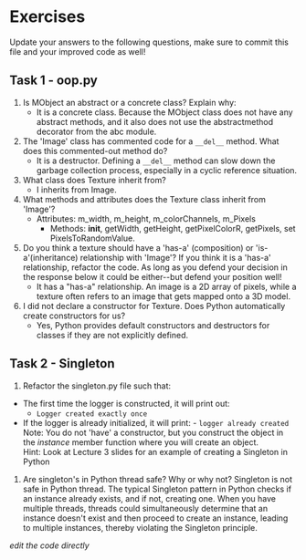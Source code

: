 # Exercises

Update your answers to the following questions, make sure to commit this file and your improved code as well!

## Task 1 - oop.py

1. Is MObject an abstract or a concrete class? Explain why:
   - It is a concrete class. Because the MObject class does not have any abstract methods, and it also does not use the abstractmethod decorator from the abc module.
2. The 'Image' class has commented code for a `__del__` method. What does this commented-out method do?
   - It is a destructor. Defining a `__del__` method can slow down the garbage collection process, especially in a cyclic reference situation.
3. What class does Texture inherit from?
   - I inherits from Image.
4. What methods and attributes does the Texture class inherit from 'Image'?
   - Attributes: m_width, m_height, m_colorChannels, m_Pixels
     - Methods: **init**, getWidth, getHeight, getPixelColorR, getPixels, set PixelsToRandomValue.
5. Do you think a texture should have a 'has-a' (composition) or 'is-a'(inheritance) relationship with 'Image'? If you think it is a 'has-a' relationship, refactor the code. As long as you defend your decision in the response below it could be either--but defend your position well!
   - It has a "has-a" relationship. An image is a 2D array of pixels, while a texture often refers to an image that gets mapped onto a 3D model.
6. I did not declare a constructor for Texture. Does Python automatically create constructors for us?
   - Yes, Python provides default constructors and destructors for classes if they are not explicitly defined.

## Task 2 - Singleton

1. Refactor the singleton.py file such that:

- The first time the logger is constructed, it will print out:
  - `Logger created exactly once`
- If the logger is already initialized, it will print: - `logger already created`
  Note: You do not 'have' a constructor, but you construct the object in the _instance_ member function where you will create an object.  
  Hint: Look at Lecture 3 slides for an example of creating a Singleton in Python

1. Are singleton's in Python thread safe? Why or why not?
   Singleton is not safe in Python thread.
   The typical Singleton pattern in Python checks if an instance already exists, and if not, creating one. When you have multiple threads, threads could simultaneously determine that an instance doesn't exist and then proceed to create an instance, leading to multiple instances, thereby violating the Singleton principle.

_edit the code directly_
